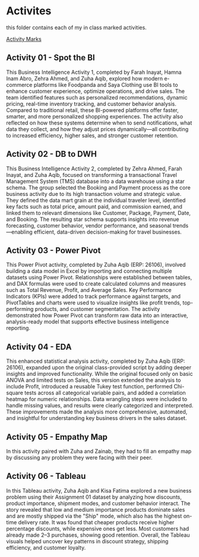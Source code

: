 # Activites
this folder contains each of my in class marked activities.

[Activity Marks](https://docs.google.com/spreadsheets/d/1DriM6lp6O2ErtftYX7HDkXblgMoyRnx1kJgdnlKldTk/edit?gid=0#gid=0)

## Activity 01 - Spot the BI
This Business Intelligence Activity 1, completed by Farah Inayat, Hamna Inam Abro, Zehra Ahmed, and Zuha Aqib, explored how modern e-commerce platforms like Foodpanda and Saya Clothing use BI tools to enhance customer experience, optimize operations, and drive sales. The team identified features such as personalized recommendations, dynamic pricing, real-time inventory tracking, and customer behavior analysis. Compared to traditional retail, these BI-powered platforms offer faster, smarter, and more personalized shopping experiences. The activity also reflected on how these systems determine when to send notifications, what data they collect, and how they adjust prices dynamically—all contributing to increased efficiency, higher sales, and stronger customer retention.

## Activity 02 - DB to DWH
This Business Intelligence Activity 2, completed by Zehra Ahmed, Farah Inayat, and Zuha Aqib, focused on transforming a transactional Travel Management System (TMS) database into a data warehouse using a star schema. The group selected the Booking and Payment process as the core business activity due to its high transaction volume and strategic value. They defined the data mart grain at the individual traveler level, identified key facts such as total price, amount paid, and commission earned, and linked them to relevant dimensions like Customer, Package, Payment, Date, and Booking. The resulting star schema supports insights into revenue forecasting, customer behavior, vendor performance, and seasonal trends—enabling efficient, data-driven decision-making for travel businesses.

## Activity 03 - Power Pivot
This Power Pivot activity, completed by Zuha Aqib (ERP: 26106), involved building a data model in Excel by importing and connecting multiple datasets using Power Pivot. Relationships were established between tables, and DAX formulas were used to create calculated columns and measures such as Total Revenue, Profit, and Average Sales. Key Performance Indicators (KPIs) were added to track performance against targets, and PivotTables and charts were used to visualize insights like profit trends, top-performing products, and customer segmentation. The activity demonstrated how Power Pivot can transform raw data into an interactive, analysis-ready model that supports effective business intelligence reporting.

## Activity 04 - EDA
This enhanced statistical analysis activity, completed by Zuha Aqib (ERP: 26106), expanded upon the original class-provided script by adding deeper insights and improved functionality. While the original focused only on basic ANOVA and limited tests on Sales, this version extended the analysis to include Profit, introduced a reusable Tukey test function, performed Chi-square tests across all categorical variable pairs, and added a correlation heatmap for numeric relationships. Data wrangling steps were included to handle missing values, and results were clearly categorized and interpreted. These improvements made the analysis more comprehensive, automated, and insightful for understanding key business drivers in the sales dataset.

## Activity 05 - Empathy Map
In this activity paired with Zuha and Zainab, they had to fill an empathy map by discussing any problem they were facing with their peer.

## Activity 06 - Tableau
In this Tableau activity, Zuha Aqib and Kisa Fatima explored a new business problem using their Assignment 01 dataset by analyzing how discounts, product importance, shipment modes, and customer behavior interact. The story revealed that low and medium importance products dominate sales and are mostly shipped via the "Ship" mode, which also has the highest on-time delivery rate. It was found that cheaper products receive higher percentage discounts, while expensive ones get less. Most customers had already made 2–3 purchases, showing good retention. Overall, the Tableau visuals helped uncover key patterns in discount strategy, shipping efficiency, and customer loyalty.